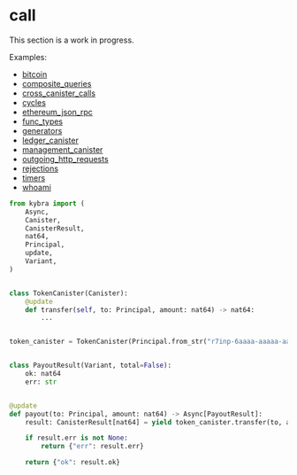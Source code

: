 # call

This section is a work in progress.

Examples:

-   [bitcoin](https://github.com/demergent-labs/kybra/tree/main/examples/bitcoin)
-   [composite_queries](https://github.com/demergent-labs/kybra/tree/main/examples/composite_queries)
-   [cross_canister_calls](https://github.com/demergent-labs/kybra/tree/main/examples/cross_canister_calls)
-   [cycles](https://github.com/demergent-labs/kybra/tree/main/examples/cycles)
-   [ethereum_json_rpc](https://github.com/demergent-labs/kybra/tree/main/examples/ethereum_json_rpc)
-   [func_types](https://github.com/demergent-labs/kybra/tree/main/examples/func_types)
-   [generators](https://github.com/demergent-labs/kybra/tree/main/examples/generators)
-   [ledger_canister](https://github.com/demergent-labs/kybra/tree/main/examples/ledger_canister)
-   [management_canister](https://github.com/demergent-labs/kybra/tree/main/examples/management_canister)
-   [outgoing_http_requests](https://github.com/demergent-labs/kybra/tree/main/examples/outgoing_http_requests)
-   [rejections](https://github.com/demergent-labs/kybra/tree/main/examples/rejections)
-   [timers](https://github.com/demergent-labs/kybra/tree/main/examples/timers)
-   [whoami](https://github.com/demergent-labs/kybra/tree/main/examples/motoko_examples/whoami)

```python
from kybra import (
    Async,
    Canister,
    CanisterResult,
    nat64,
    Principal,
    update,
    Variant,
)


class TokenCanister(Canister):
    @update
    def transfer(self, to: Principal, amount: nat64) -> nat64:
        ...


token_canister = TokenCanister(Principal.from_str("r7inp-6aaaa-aaaaa-aaabq-cai"))


class PayoutResult(Variant, total=False):
    ok: nat64
    err: str


@update
def payout(to: Principal, amount: nat64) -> Async[PayoutResult]:
    result: CanisterResult[nat64] = yield token_canister.transfer(to, amount)

    if result.err is not None:
        return {"err": result.err}

    return {"ok": result.ok}
```
